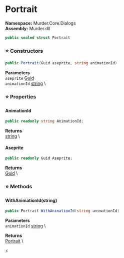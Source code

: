 # Portrait

**Namespace:** Murder.Core.Dialogs \
**Assembly:** Murder.dll

```csharp
public sealed struct Portrait
```

### ⭐ Constructors
```csharp
public Portrait(Guid aseprite, string animationId)
```

**Parameters** \
`aseprite` [Guid](https://learn.microsoft.com/en-us/dotnet/api/System.Guid?view=net-7.0) \
`animationId` [string](https://learn.microsoft.com/en-us/dotnet/api/System.String?view=net-7.0) \

### ⭐ Properties
#### AnimationId
```csharp
public readonly string AnimationId;
```

**Returns** \
[string](https://learn.microsoft.com/en-us/dotnet/api/System.String?view=net-7.0) \
#### Aseprite
```csharp
public readonly Guid Aseprite;
```

**Returns** \
[Guid](https://learn.microsoft.com/en-us/dotnet/api/System.Guid?view=net-7.0) \
### ⭐ Methods
#### WithAnimationId(string)
```csharp
public Portrait WithAnimationId(string animationId)
```

**Parameters** \
`animationId` [string](https://learn.microsoft.com/en-us/dotnet/api/System.String?view=net-7.0) \

**Returns** \
[Portrait](/Murder/Core/Dialogs/Portrait.html) \



⚡